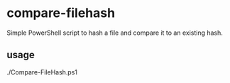 # compare-filehash
Simple PowerShell script to hash a file and compare it to an existing hash.

## usage
./Compare-FileHash.ps1 <pathToFile> <algorithm> <provided hash>
